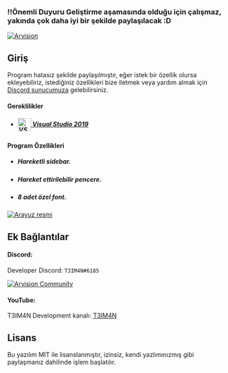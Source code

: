 ### <span style="color: $ff0000;">!!Önemli Duyuru</span> Geliştirme aşamasında olduğu için çalışmaz, yakında çok daha iyi bir şekilde paylaşılacak :D
[![Arvision](https://cdn.discordapp.com/attachments/795066298295910420/817382739199787058/arvision-longtext.png "Arvision")](https://github.com/T3IM4N "Arvision")
## Giriş
Program hatasız şekilde paylaşılmıştır, eğer istek bir özellik olursa ekleyebiliriz, istediğiniz özellikleri bize iletmek veya yardım almak için [Discord sunucumuza](http://discord.com/invite/sZV8bBfME8 "Discord sunucumuza") gelebilirsiniz.
#### Gereklilikler
- ##### <a href="https://visualstudio.microsoft.com/tr/vs/"><img align="center" alt="VS2019" width="30px" src="https://cdn.discordapp.com/attachments/795066298295910420/815234386080301097/visualstudio.png"> Visual Studio 2019</a>
#### Program Özellikleri
- ##### Hareketli sidebar.
- ##### Hareket ettirilebilir pencere.
- ##### 8 adet özel font.

[![Arayuz resmi](https://cdn.discordapp.com/attachments/795066298295910420/795321031585431582/download.png)](https://discord.gg/sZV8bBfME8)
## Ek Bağlantılar
#### Discord:
Developer Discord: `T3IM4N#6185`

[![Arvision Community](https://img.shields.io/discord/783456542078926860?color=%237289DA&label=Arvision&nbsp;Community&logo=discord&logoColor=white)](https://discord.com/invite/wbg8HSWucb)

#### YouTube:
T3IM4N Development kanalı: [T3IM4N](https://www.youtube.com/channel/UCWAkUxLxmj7M50atx-oWkzw/about "T3IM4N")

## Lisans
Bu yazılım MIT ile lisanslanmıştır, izinsiz, kendi yazlımınızmış gibi paylaşmanız dahilinde işlem başlatılır.

